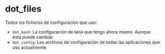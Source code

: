 # dot_files
Todos los ficheros de configuración que uso:
- `dot_bash`: La configuración de `BASH` que tengo ahora mismo. Aunque esta puede cambiar.
- `dot_config`: Los archivos de configuración de todas las aplicaciones que uso actualmente.
